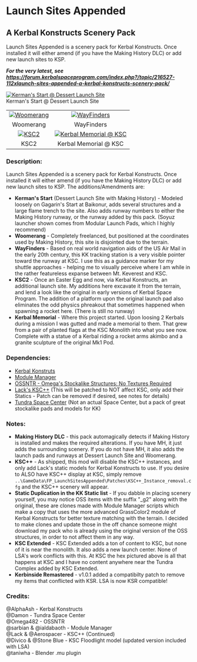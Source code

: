 # Launch Sites Appended
## A Kerbal Konstructs Scenery Pack
Launch Sites Appended is a scenery pack for Kerbal Konstructs. Once installed it will either amend (if you have the Making History DLC) or add new launch sites to KSP.

***For the very latest, see https://forum.kerbalspaceprogram.com/index.php?/topic/216527-112xlaunch-sites-appended-a-kerbal-konstructs-scenery-pack/***

[![Kerman's Start @ Dessert Launch Site](http://imgur.com/WYj0tajl.png)](https://i.imgur.com/WYj0taj.png)    
Kerman's Start @ Dessert Launch Site

|   |   |
| :---: | :---: |
| [![Woomerang](http://imgur.com/cM1rNkEm.png)](https://i.imgur.com/cM1rNkE.png) | [![WayFinders](http://imgur.com/YsXHnZDm.png)](https://i.imgur.com/YsXHnZD.png) |
| Woomerang | WayFinders |
| [![KSC2](http://imgur.com/UgcSMQQm.png)](https://i.imgur.com/UgcSMQQ.png) | [![Kerbal Memorial @ KSC](http://imgur.com/zDhKu4Dm.png)](https://i.imgur.com/zDhKu4D.png) |
| KSC2 | Kerbal Memorial @ KSC |

### Description:

Launch Sites Appended is a scenery pack for Kerbal Konstructs. Once installed it will either amend (if you have the Making History DLC) or add new launch sites to KSP.
The additions/Amendments are:

* **Kerman's Start** (Dessert Launch Site with Making History) - Modeled loosely on Gagarin's Start at Baikonur, adds several structures and a large flame trench to the site. Also adds runway numbers to either the Making History runway, or the runway added by this pack. (Soyuz launcher shown comes from Modular Launch Pads, which I highly recommend)
* **Woomerang** - Completely freelanced, but positioned at the coordinates used by Making History, this site is disjointed due to the terrain.
* **WayFinders** - Based on real world navigation aids of the US Air Mail in the early 20th century, this KK tracking station is a very visible pointer toward the runway at KSC. I use this as a guidance marker for my shuttle approaches - helping me to visually perceive where I am while in the rather featureless expanse between Mt. Keverest and KSC.
* **KSC2** - Once an Easter Egg and now, via Kerbal Konstructs, an additional launch site. My additions here excavate it from the terrain, and lend a look like the original in early versions of Kerbal Space Program. The addition of a platform upon the original launch pad also eliminates the odd physics phreakout that sometimes happened when spawning a rocket here. (There is still no runway)
* **Kerbal Memorial** - Where this project started. Upon loosing 2 Kerbals during a mission I was gutted and made a memorial to them. That grew from a pair of planted flags at the KSC Monolith into what you see now. Complete with a statue of a Kerbal riding a rocket arms akimbo and a granite sculpture of the original Mk1 Pod.

### Dependencies:

* [Kerbal Konstruts](https://forum.kerbalspaceprogram.com/index.php?/topic/204210-ksp-18-kerbal-konstructs-continued/)
* [Module Manager](https://forum.kerbalspaceprogram.com/index.php?/topic/50533-18x-112x-module-manager-422-june-18th-2022-the-heatwave-edition/)
* [OSSNTR - Omega's Stockalike Structures: No Textures Required](https://forum.kerbalspaceprogram.com/index.php?/topic/169891-wip-omega482s-dev-thread-omegas-stockalike-structures-no-textures-required-alpha-now-available/)
* [Lack's KSC++](https://github.com/TedThompson/KSC-Plus-Plus-Continued-Reissued) (This will be patched to NOT affect KSC, only add their Statics - Patch can be removed if desired, see notes for details)
* [Tundra Space Center](https://forum.kerbalspaceprogram.com/index.php?/topic/174368-18-112-tundras-space-center-v20-december-18th-stockalike-ksc-launchpads/) (Not an actual Space Center, but a pack of great stockalike pads and models for KK)

### Notes:

* **Making History DLC** - this pack automagically detects if Making History is installed and makes the required alterations. If you have MH, it just adds the surrounding scenery. If you do not have MH, it also adds the launch pads and runways at Dessert Launch Site and Woomerang.
* **KSC++** - As shipped, this mod will disable the KSC++ instances, and only add Lack's static models for Kerbal Konstructs to use. If you desire to ALSO have KSC++ display at KSC, simply remove `..\GameData\FP_LaunchSitesAppended\Patches\KSC++_Instance_removal.cfg` and the KSC++ scenery will appear.
* **Static Duplication in the KK Static list** - If you dabble in placing scenery yourself, you may notice OSS items with the suffix "_g2" along with the original, these are clones made with Module Manager scripts which make a copy that uses the more advanced GrassColor2 module of Kerbal Konstructs for better texture matching with the terrain. I decided to make clones and update those in the off chance someone might download my pack who is already using the original version of the OSS structures, in order to not affect them in any way.
* **KSC Extended** - KSC Extended adds a ton of content to KSC, but none of it is near the monolith. It also adds a new launch center. None of LSA's work conflicts with this. At KSC the hex pictured above is all that happens at KSC and I have no content anywhere near the Tundra Complex added by KSC Extended.
* **Kerbinside Remastered** - v1.0.1 added a compatibilty patch to remove my items that conflicted with KSR. LSA is now KSR compatible!

### Credits:

@AlphaAsh  - Kerbal Konstructs    
@Damon - Tundra Space Center    
@Omega482 - OSSNTR    
@sarbian & @ialdabaoth - Module Manager    
@Lack & @Aerospacer - KSC++ (Continued)    
@Divico & @Stone Blue - KSC Floodlight model (updated version included with LSA)    
@taniwha - Blender .mu plugin    
